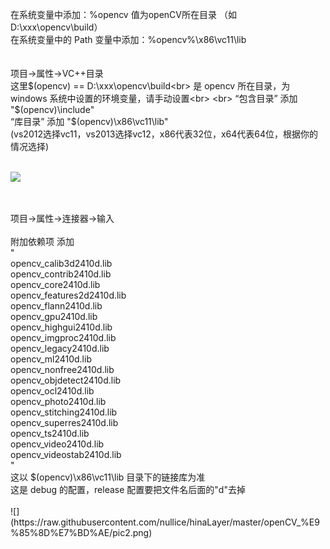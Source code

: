 在系统变量中添加：%opencv 值为openCV所在目录 （如 D:\xxx\opencv\build）<br>
在系统变量中的 Path 变量中添加：%opencv%\x86\vc11\lib<br>
<br>
<br>
项目->属性->VC++目录<br>
这里$(opencv) == D:\xxx\opencv\build<br>
是 opencv 所在目录，为 windows 系统中设置的环境变量，请手动设置<br>
<br>
“包含目录” 添加  "$(opencv)\include"<br>
“库目录”     添加  "$(opencv)\x86\vc11\lib"<br>
(vs2012选择vc11，vs2013选择vc12，x86代表32位，x64代表64位，根据你的情况选择)<br>
<br>

![](https://raw.githubusercontent.com/nullice/hinaLayer/master/openCV_%E9%85%8D%E7%BD%AE/pic1.png)

<br>
<br>
项目->属性->连接器->输入<br>
<br>
附加依赖项 添加 <br>
"<br>
opencv_calib3d2410d.lib<br>
opencv_contrib2410d.lib<br>
opencv_core2410d.lib<br>
opencv_features2d2410d.lib<br>
opencv_flann2410d.lib<br>
opencv_gpu2410d.lib<br>
opencv_highgui2410d.lib<br>
opencv_imgproc2410d.lib<br>
opencv_legacy2410d.lib<br>
opencv_ml2410d.lib<br>
opencv_nonfree2410d.lib<br>
opencv_objdetect2410d.lib<br>
opencv_ocl2410d.lib<br>
opencv_photo2410d.lib<br>
opencv_stitching2410d.lib<br>
opencv_superres2410d.lib<br>
opencv_ts2410d.lib<br>
opencv_video2410d.lib<br>
opencv_videostab2410d.lib<br>
"<br>
这以 $(opencv)\x86\vc11\lib 目录下的链接库为准<br>
这是 debug 的配置，release 配置要把文件名后面的"d"去掉<br>
<br>![](https://raw.githubusercontent.com/nullice/hinaLayer/master/openCV_%E9%85%8D%E7%BD%AE/pic2.png)
<br>
<br>
<br>
<br>
<br>
<br>
<br>
<br>
<br>
<br>
